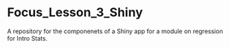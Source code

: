 # Focus_Lesson_3_Shiny
A repository for the componenets of a Shiny app for a module on regression for Intro Stats.
